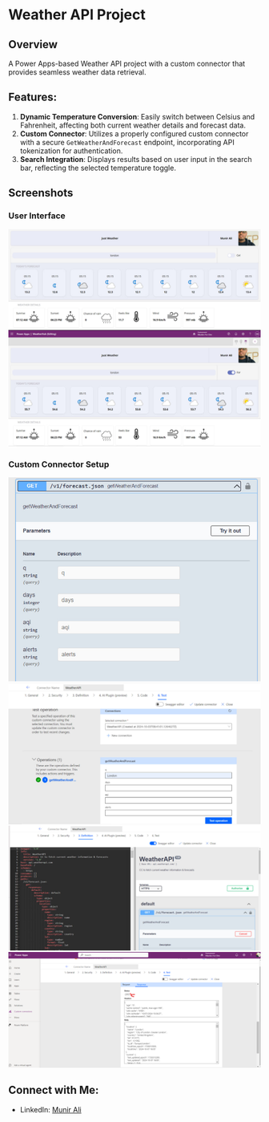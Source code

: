 
# Weather API Project

## Overview
A Power Apps-based Weather API project with a custom connector that provides seamless weather data retrieval.

## Features:
1. **Dynamic Temperature Conversion**: Easily switch between Celsius and Fahrenheit, affecting both current weather details and forecast data.
2. **Custom Connector**: Utilizes a properly configured custom connector with a secure `GetWeatherAndForecast` endpoint, incorporating API tokenization for authentication.
3. **Search Integration**: Displays results based on user input in the search bar, reflecting the selected temperature toggle.

## Screenshots

### User Interface
**![Image Alt text](Images/ui1.jpg)**
**![Image Alt text](Images/ui2.jpg)**

### Custom Connector Setup
**![Image Alt text](Images/photo_1_2024-10-07_19-15-02.jpg)**
**![Image Alt text](Images/wap1.jpg)**
**![Image Alt text](Images/wap2.jpg)**
**![Image Alt text](Images/wap2.png)**

## Connect with Me:

- LinkedIn: [Munir Ali ](https://www.linkedin.com/in/munir-ali-7b9607234/)

